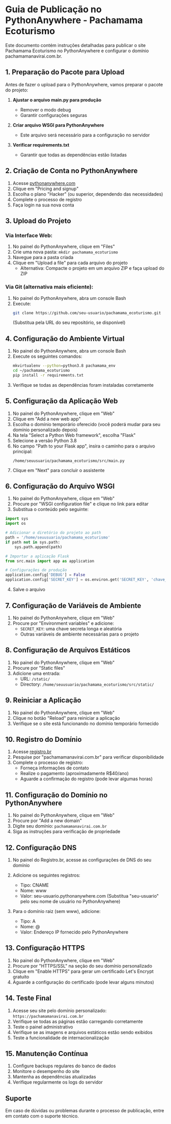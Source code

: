 # Guia de Publicação no PythonAnywhere - Pachamama Ecoturismo

Este documento contém instruções detalhadas para publicar o site Pachamama Ecoturismo no PythonAnywhere e configurar o domínio pachamamanavirai.com.br.

## 1. Preparação do Pacote para Upload

Antes de fazer o upload para o PythonAnywhere, vamos preparar o pacote do projeto:

1. **Ajustar o arquivo main.py para produção**
   - Remover o modo debug
   - Garantir configurações seguras

2. **Criar arquivo WSGI para PythonAnywhere**
   - Este arquivo será necessário para a configuração no servidor

3. **Verificar requirements.txt**
   - Garantir que todas as dependências estão listadas

## 2. Criação de Conta no PythonAnywhere

1. Acesse [pythonanywhere.com](https://www.pythonanywhere.com/)
2. Clique em "Pricing and signup"
3. Escolha o plano "Hacker" (ou superior, dependendo das necessidades)
4. Complete o processo de registro
5. Faça login na sua nova conta

## 3. Upload do Projeto

### Via Interface Web:
1. No painel do PythonAnywhere, clique em "Files"
2. Crie uma nova pasta: `mkdir pachamama_ecoturismo`
3. Navegue para a pasta criada
4. Clique em "Upload a file" para cada arquivo do projeto
   - Alternativa: Compacte o projeto em um arquivo ZIP e faça upload do ZIP

### Via Git (alternativa mais eficiente):
1. No painel do PythonAnywhere, abra um console Bash
2. Execute:
   ```bash
   git clone https://github.com/seu-usuario/pachamama_ecoturismo.git
   ```
   (Substitua pela URL do seu repositório, se disponível)

## 4. Configuração do Ambiente Virtual

1. No painel do PythonAnywhere, abra um console Bash
2. Execute os seguintes comandos:
   ```bash
   mkvirtualenv --python=python3.8 pachamama_env
   cd ~/pachamama_ecoturismo
   pip install -r requirements.txt
   ```
3. Verifique se todas as dependências foram instaladas corretamente

## 5. Configuração da Aplicação Web

1. No painel do PythonAnywhere, clique em "Web"
2. Clique em "Add a new web app"
3. Escolha o domínio temporário oferecido (você poderá mudar para seu domínio personalizado depois)
4. Na tela "Select a Python Web framework", escolha "Flask"
5. Selecione a versão Python 3.8
6. No campo "Path to your Flask app", insira o caminho para o arquivo principal:
   ```
   /home/seuusuario/pachamama_ecoturismo/src/main.py
   ```
7. Clique em "Next" para concluir o assistente

## 6. Configuração do Arquivo WSGI

1. No painel do PythonAnywhere, clique em "Web"
2. Procure por "WSGI configuration file" e clique no link para editar
3. Substitua o conteúdo pelo seguinte:

```python
import sys
import os

# Adicionar o diretório do projeto ao path
path = '/home/seuusuario/pachamama_ecoturismo'
if path not in sys.path:
    sys.path.append(path)

# Importar a aplicação Flask
from src.main import app as application

# Configurações de produção
application.config['DEBUG'] = False
application.config['SECRET_KEY'] = os.environ.get('SECRET_KEY', 'chave_segura_para_producao')
```

4. Salve o arquivo

## 7. Configuração de Variáveis de Ambiente

1. No painel do PythonAnywhere, clique em "Web"
2. Procure por "Environment variables" e adicione:
   - `SECRET_KEY`: uma chave secreta longa e aleatória
   - Outras variáveis de ambiente necessárias para o projeto

## 8. Configuração de Arquivos Estáticos

1. No painel do PythonAnywhere, clique em "Web"
2. Procure por "Static files"
3. Adicione uma entrada:
   - URL: `/static/`
   - Directory: `/home/seuusuario/pachamama_ecoturismo/src/static/`

## 9. Reiniciar a Aplicação

1. No painel do PythonAnywhere, clique em "Web"
2. Clique no botão "Reload" para reiniciar a aplicação
3. Verifique se o site está funcionando no domínio temporário fornecido

## 10. Registro do Domínio

1. Acesse [registro.br](https://registro.br/)
2. Pesquise por "pachamamanavirai.com.br" para verificar disponibilidade
3. Complete o processo de registro:
   - Forneça informações de contato
   - Realize o pagamento (aproximadamente R$40/ano)
   - Aguarde a confirmação do registro (pode levar algumas horas)

## 11. Configuração do Domínio no PythonAnywhere

1. No painel do PythonAnywhere, clique em "Web"
2. Procure por "Add a new domain"
3. Digite seu domínio: `pachamamanavirai.com.br`
4. Siga as instruções para verificação de propriedade

## 12. Configuração DNS

1. No painel do Registro.br, acesse as configurações de DNS do seu domínio
2. Adicione os seguintes registros:
   - Tipo: CNAME
   - Nome: www
   - Valor: seu-usuario.pythonanywhere.com
   (Substitua "seu-usuario" pelo seu nome de usuário no PythonAnywhere)

3. Para o domínio raiz (sem www), adicione:
   - Tipo: A
   - Nome: @
   - Valor: Endereço IP fornecido pelo PythonAnywhere

## 13. Configuração HTTPS

1. No painel do PythonAnywhere, clique em "Web"
2. Procure por "HTTPS/SSL" na seção do seu domínio personalizado
3. Clique em "Enable HTTPS" para gerar um certificado Let's Encrypt gratuito
4. Aguarde a configuração do certificado (pode levar alguns minutos)

## 14. Teste Final

1. Acesse seu site pelo domínio personalizado: `https://pachamamanavirai.com.br`
2. Verifique se todas as páginas estão carregando corretamente
3. Teste o painel administrativo
4. Verifique se as imagens e arquivos estáticos estão sendo exibidos
5. Teste a funcionalidade de internacionalização

## 15. Manutenção Contínua

1. Configure backups regulares do banco de dados
2. Monitore o desempenho do site
3. Mantenha as dependências atualizadas
4. Verifique regularmente os logs do servidor

## Suporte

Em caso de dúvidas ou problemas durante o processo de publicação, entre em contato com o suporte técnico.
